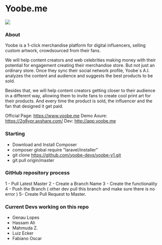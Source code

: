 
# Yoobe.me
![](https://pbs.twimg.com/profile_images/926733190454116352/RiMAsopB.jpg)

### About
Yoobe is a 1-click merchandise platform for digital influencers, selling custom artwork, crowdsourced from their fans.

We will help content creators and web celebrities making money with their potential for engagement creating their merchandise store. But not just an ordinary store. Once they sync their social network profile, Yoobe´s A.I. analyzes the content and audience and suggests the best products to be sold.

Besides that, we will help content creators getting closer to their audience in a different way, allowing them to invite fans to create cool print art for their products. And every time the product is sold, the influencer and the fan that designed it get paid.

Official Page: https://www.yoobe.me
Demo Axure:  https://2g8ypr.axshare.com/
Dev: http://app.yoobe.me

### Starting
- Download and Install Composer
- composer global require "laravel/installer"
- git clone https://github.com/yoobe-devs/yoobe-v1.git 
- git pull origin/master

### GitHub repository process

1 - Pull Latest Master
2 - Create a Branch Name
3 - Create the functionality
4 - Push the Branch ( other dev pull this branch and make sure there is no error )
5- Create Pull Request to Master.

### Current Devs working on this repo

- Genau Lopes
- Hassam Ali 
- Mahmuda Z.
- Luiz Ecker
- Fabiano Oscar
